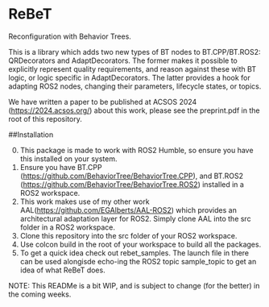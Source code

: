 # ReBeT
Reconfiguration with Behavior Trees.

This is a library which adds two new types of BT nodes to BT.CPP/BT.ROS2: QRDecorators and AdaptDecorators.
The former makes it possible to explicitly represent quality requirements, and reason against these with BT logic, or logic specific in AdaptDecorators.
The latter provides a hook for adapting ROS2 nodes, changing their parameters, lifecycle states, or topics. 

We have written a paper to be published at ACSOS 2024 (https://2024.acsos.org/) about this work, please see the preprint.pdf in the root of this repository.

##Installation

0. This package is made to work with ROS2 Humble, so ensure you have this installed on your system.
1. Ensure you have BT.CPP (https://github.com/BehaviorTree/BehaviorTree.CPP), and BT.ROS2 (https://github.com/BehaviorTree/BehaviorTree.ROS2) installed in a ROS2 workspace.
2. This work makes use of my other work AAL(https://github.com/EGAlberts/AAL-ROS2) which provides an architectural adaptation layer for ROS2. Simply clone AAL into the src folder in a ROS2 workspace.
3. Clone this repository into the src folder of your ROS2 workspace.
4. Use colcon build in the root of your workspace to build all the packages.
5. To get a quick idea check out rebet_samples. The launch file in there can be used alongisde echo-ing the ROS2 topic sample_topic to get an idea of what ReBeT does.


NOTE: This READMe is a bit WIP, and is subject to change (for the better) in the coming weeks.
   
